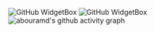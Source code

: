 <!--### Hi there 👋

**abouramd/abouramd** is a ✨ _special_ ✨ repository because its `README.md` (this file) appears on your GitHub profile.

Here are some ideas to get you started:

- 🔭 I’m currently working on ...
- 🌱 I’m currently learning ...
- 👯 I’m looking to collaborate on ...
- 🤔 I’m looking for help with ...
- 💬 Ask me about ...
- 📫 How to reach me: ...
- 😄 Pronouns: ...
- ⚡ Fun fact: ...
-->
<!-- real time -->
<!-- ![Moon.svg](https://moon-svg.minung.dev/moon.svg?theme=basic) -->
![GitHub WidgetBox](https://github-widgetbox.vercel.app/api/profile?username=abouramd&data=repositories,commits&theme=darkmode)
![GitHub WidgetBox](https://github-widgetbox.vercel.app/api/skills?languages=python,c,bash,markdown&tools=git&software=linux,windows,vscode&theme=darkmode)
![abouramd's github activity graph](https://github-readme-activity-graph.cyclic.app/graph?username=abouramd&theme=github-compact)
